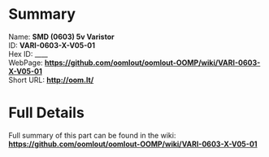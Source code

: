 
Summary
=================
  
Name: __SMD (0603) 5v Varistor__    
ID: __VARI-0603-X-V05-01__   
Hex ID: ____   
WebPage: __https://github.com/oomlout/oomlout-OOMP/wiki/VARI-0603-X-V05-01__   
Short URL: __http://oom.lt/__   

Full Details
==========================
Full summary of this part can be found in the wiki:   
__https://github.com/oomlout/oomlout-OOMP/wiki/VARI-0603-X-V05-01__    

